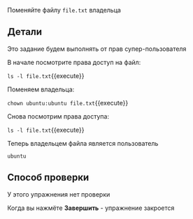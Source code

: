 Поменяйте файлу `file.txt` владельца

## Детали

Это задание будем выполнять от прав супер-пользователя

В начале посмотрите права доступ на файл:

`ls -l file.txt`{{execute}}

Поменяем владельца:

`chown ubuntu:ubuntu file.txt`{{execute}}

Снова посмотрим права доступа:

`ls -l file.txt`{{execute}}

Теперь владельцем файла является пользователь

`ubuntu`

## Способ проверки

У этого упражнения нет проверки

Когда вы нажмёте **Завершить** - упражнение закроется